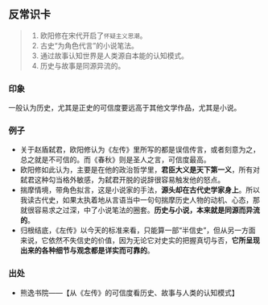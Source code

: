 
## 反常识卡
> 1. 欧阳修在宋代开启了`怀疑主义思潮`。
> 2. 古史“为角色代言”的小说笔法。
> 3. 通过故事认知世界是人类源自本能的认知模式。
> 4. 历史与故事是同源异流的。

### 印象
一般认为历史，尤其是正史的可信度要远高于其他文学作品，尤其是小说。

### 例子
- 关于赵盾弑君，欧阳修认为《左传》里所写的都是误信传言，或者刻意为之，总之就是不可信的。而《春秋》则是圣人之言，可信度最高。
- 欧阳修如此认为，主要是在他的政治哲学里，**君臣大义是天下第一义**，所有对弑君这种勾当格外敏感，为弑君开脱的说辞很容易触发他的怒点。
- 揣摩情境，带角色拟言，这是小说家的手法，**源头却在古代史学家身上**。所以我读古代史，如果太执着地从言语当中一句句揣摩历史人物的动机、心态，那就很容易求之过深，中了小说笔法的圈套。**历史与小说，本来就是同源而异流的**。
- 归根结底，《左传》以今天的标准来看，只能算一部“半信史”，但从另一方面来说，它依然不失信史的价值，因为无论它对史实的把握真切与否，**它所呈现出来的各种细节与观念都是详实而可靠的**。

### 出处
- 熊逸书院——【从《左传》的可信度看历史、故事与人类的认知模式】


